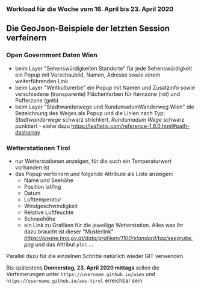 ### Workload für die Woche vom 16. April bis 23. April 2020

## Die GeoJson-Beispiele der letzten Session verfeinern

### Open Government Daten Wien

- beim Layer "Sehenswürdigkeiten Standorte" für jede Sehenswürdigkeit ein Popup mit Vorschaublid, Namen, Adresse sowie einem weiterführenden Link
- beim Layer "Weltkulturerbe" ein Popup mit Namen und Zusatzinfo sowie verschiedene (transparente) Flächenfarben für Kernzone (rot) und Pufferzone (gelb)
- beim Layer "Stadtwanderwege und RundumadumWanderweg Wien" die Bezeichnung des Weges als Popup und die Linien nach Typ: *Stadtwanderwege* schwarz strichliert, *Rundumadum Wege* schwarz punktiert - siehe dazu https://leafletjs.com/reference-1.6.0.html#path-dasharray

### Wetterstationen Tirol

- nur Wetterstationen anzeigen, für die auch ein Temperaturwert vorhanden ist
- das Popup verfeinern und folgende Attribute als Liste anzeigen:
    * Name und Seehöhe
    * Position lat/lng
    * Datum
    * Lufttemperatur
    * Windgeschwindigkeit
    * Relative Luftfeuchte
    * Schneehöhe
    * ein Link zu Grafiken für die jeweilige Wetterstation. Alles was ihr dazu braucht ist dieser "Musterlink" *https://lawine.tirol.gv.at/data/grafiken/1100/standard/tag/seegrube.png* und das Attribut `plot` ...


Parallel dazu für die einzelnen Schritte natürlich wieder GIT verwenden.

Bis spätestens **Donnerstag, 23. April 2020 mittags** sollen die Verfeinerungen unter `https://username.github.io/wien` und `https://username.github.io/aws-tirol` erreichbar sein

